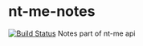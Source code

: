 # nt-me-notes
[![Build Status](http://54.198.198.20/buildStatus/icon?job=notes-api)](http://54.198.198.20/job/notes-api/)
Notes part of nt-me api
